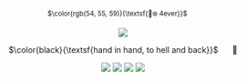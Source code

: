 </div>

<div align="center">


  <sub>$\color{rgb(54, 55, 59)}{\textsf{🐇❄️ 4ever}}$<sub> ⠀
  ⠀

![](https://files.catbox.moe/hmxcfi.jpg)


$\color{black}{\textsf{hand in hand, to hell and back}}$ ⠀⠀🍙


![](https://i.imgur.com/hzlAtoI.gif) ![](https://y2k.neocities.org/stamps/tumblr_pgef2uZbKY1xzybrpo2_100.png) ![](https://images-wixmp-ed30a86b8c4ca887773594c2.wixmp.com/intermediary/f/e447eebb-a32f-4e0b-bcf1-95f071a4ce20/dcslzr6-356ccd06-0899-4e9a-9417-d213dc6ca447.png) ![](https://y2k.neocities.org/stamps/tumblr_pbl4whs7Xl1wlxvjlo9_100.png)

</div>

